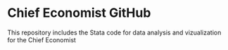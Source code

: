 # Chief Economist GitHub

This repository includes the Stata code for data analysis and vizualization for the Chief Economist
